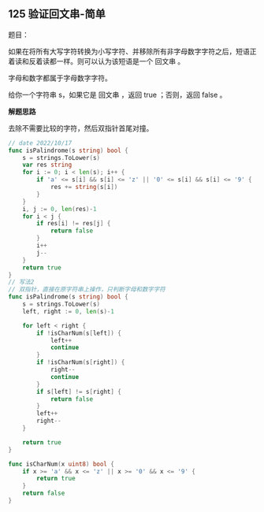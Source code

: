 ## 125 验证回文串-简单

题目：

如果在将所有大写字符转换为小写字符、并移除所有非字母数字字符之后，短语正着读和反着读都一样。则可以认为该短语是一个 回文串 。

字母和数字都属于字母数字字符。

给你一个字符串 s，如果它是 回文串 ，返回 true ；否则，返回 false 。



**解题思路**

去除不需要比较的字符，然后双指针首尾对撞。

```go
// date 2022/10/17
func isPalindrome(s string) bool {
    s = strings.ToLower(s)
    var res string
    for i := 0; i < len(s); i++ {
        if 'a' <= s[i] && s[i] <= 'z' || '0' <= s[i] && s[i] <= '9' {
            res += string(s[i])
        }
    }
    i, j := 0, len(res)-1
    for i < j {
        if res[i] != res[j] {
            return false
        }
        i++
        j--
    }
    return true
}
// 写法2
// 双指针，直接在原字符串上操作，只判断字母和数字字符
func isPalindrome(s string) bool {
    s = strings.ToLower(s)
    left, right := 0, len(s)-1

    for left < right {
        if !isCharNum(s[left]) {
            left++
            continue
        }
        if !isCharNum(s[right]) {
            right--
            continue
        }
        if s[left] != s[right] {
            return false
        }
        left++
        right--
    }

    return true
}

func isCharNum(x uint8) bool {
    if x >= 'a' && x <= 'z' || x >= '0' && x <= '9' {
        return true
    }
    return false
}
```

